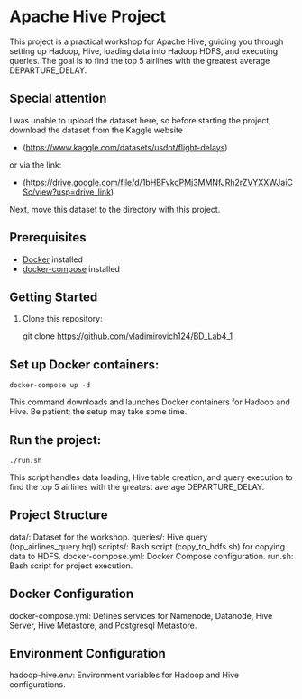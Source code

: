 # Apache Hive Project

This project is a practical workshop for Apache Hive, guiding you through setting up Hadoop, Hive, loading data into Hadoop HDFS, and executing queries. The goal is to find the top 5 airlines with the greatest average DEPARTURE_DELAY.

## Special attention

I was unable to upload the dataset here, so before starting the project, download the dataset from the Kaggle website

* (https://www.kaggle.com/datasets/usdot/flight-delays)

or via the link:

* (https://drive.google.com/file/d/1bHBFvkoPMj3MMNfJRh2rZVYXXWJaiCSc/view?usp=drive_link)

Next, move this dataset to the directory with this project.

## Prerequisites

- [Docker](https://www.docker.com/) installed
- [docker-compose](https://docs.docker.com/compose/install/) installed

## Getting Started

1. Clone this repository:

    git clone https://github.com/vladimirovich124/BD_Lab4_1

## Set up Docker containers:

    docker-compose up -d

This command downloads and launches Docker containers for Hadoop and Hive. Be patient; the setup may take some time.

## Run the project:

    ./run.sh
    
This script handles data loading, Hive table creation, and query execution to find the top 5 airlines with the greatest average DEPARTURE_DELAY.

## Project Structure
data/: Dataset for the workshop.
queries/: Hive query (top_airlines_query.hql)
scripts/: Bash script (copy_to_hdfs.sh) for copying data to HDFS.
docker-compose.yml: Docker Compose configuration.
run.sh: Bash script for project execution.

## Docker Configuration
docker-compose.yml: Defines services for Namenode, Datanode, Hive Server, Hive Metastore, and Postgresql Metastore.

## Environment Configuration
hadoop-hive.env: Environment variables for Hadoop and Hive configurations.
